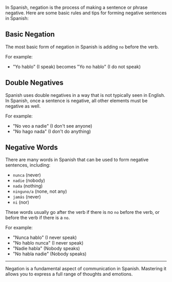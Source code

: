 In Spanish, negation is the process of making a sentence or phrase negative. Here are some basic rules and tips for forming negative sentences in Spanish:

## Basic Negation

The most basic form of negation in Spanish is adding `no` before the verb.

For example:
- "Yo hablo" (I speak) becomes "Yo no hablo" (I do not speak)

## Double Negatives

Spanish uses double negatives in a way that is not typically seen in English. In Spanish, once a sentence is negative, all other elements must be negative as well.

For example:
- "No veo a nadie" (I don't see anyone)
- "No hago nada" (I don't do anything)

## Negative Words

There are many words in Spanish that can be used to form negative sentences, including:

- `nunca` (never)
- `nadie` (nobody)
- `nada` (nothing)
- `ninguno/a` (none, not any)
- `jamás` (never)
- `ni` (nor)

These words usually go after the verb if there is no `no` before the verb, or before the verb if there is a `no`.

For example:
- "Nunca hablo" (I never speak)
- "No hablo nunca" (I never speak)
- "Nadie habla" (Nobody speaks)
- "No habla nadie" (Nobody speaks)

---

Negation is a fundamental aspect of communication in Spanish. Mastering it allows you to express a full range of thoughts and emotions.